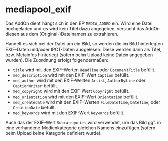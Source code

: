 mediapool_exif
=======================

Das AddOn dient hängt sich in den EP ```MEDIA_ADDED``` ein. Wird eine Datei hochgeladen und es wird kein Titel dazu
angegeben, versucht das AddOn diesen aus dem (Original-)Dateinamen zu extrahieren.

Handelt es sich bei der Datei um ein Bild, so werden die im Bild hinterlegten EXIF-Daten und/oder IPCT-Daten ausgelesen.
Diese werden dann als Titel, bzw. Metainfos hinterlegt (sofern beim Upload keine Daten angegeben wurden). Die Zuordnung erfolgt folgendermaßen:

- ```title``` wird mit den EXIF-Werten ```Headline``` oder ```DocumentTitle``` befüllt.
- ```med_description``` wird mit den EXIF-Wert ```Caption``` befüllt.
- ```med_author``` wird mit den EXIF-Werten ```Artist```, ```AuthorByLine``` oder ```CaptionWriter``` befüllt.
- ```med_copyright``` wird mit den EXIF-Wert ```Copyright``` befüllt.
- ```med_orientation``` wird mit den EXIF-Wert ```Orientation``` befüllt.
- ```med_createdate``` wird mit den EXIF-Werten ```FileDateTime```, ```DateTime```,  oder ```CreationDate``` befüllt.
- ```med_keywords``` wird mit den EXIF-Wert ```Keywords``` befüllt.

Auch das der EXIF-Wert ```Subcategories``` wird verwendet, um das Bild ggf. in eine vorhandene Medienkategorie gleichen
Namens einzufügen (sofern beim Upload keine Kategorie definiert wurde).
